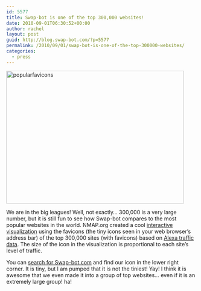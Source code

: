 ```yaml
---
id: 5577
title: Swap-bot is one of the top 300,000 websites!
date: 2010-09-01T06:30:52+00:00
author: rachel
layout: post
guid: http://blog.swap-bot.com/?p=5577
permalink: /2010/09/01/swap-bot-is-one-of-the-top-300000-websites/
categories:
  - press
---
```

<img src="http://blog.swap-bot.com/wp-content/uploads/2010/09/popularfavicons.gif" alt="popularfavicons" title="popularfavicons" width="470" height="352" class="aligncenter size-full wp-image-5578" />

We are in the big leagues! Well, not exactly&#8230; 300,000 is a very large number, but it is still fun to see how Swap-bot compares to the most popular websites in the world. NMAP.org created a cool [interactive visualization](http://nmap.org/favicon/) using the favicons (the tiny icons seen in your web browser&#8217;s address bar) of the top 300,000 sites (with favicons) based on [Alexa traffic data](http://www.alexa.com/topsites). The size of the icon in the visualization is proportional to each site&#8217;s level of traffic. 

You can [search for Swap-bot.com](http://nmap.org/favicon/?q=Swap-bot.com) and find our icon in the lower right corner. It is tiny, but I am pumped that it is not the tiniest! Yay! I think it is awesome that we even made it into a group of top websites&#8230; even if it is an extremely large group! ha!